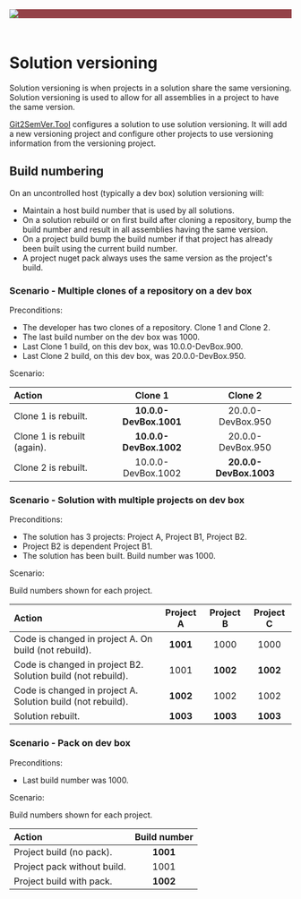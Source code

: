 ﻿---
uid: solution-versioning
---

<div style="background-color:#944248;padding:0px;margin-bottom:0.5em">
  <img src="https://noetictools.github.io/Git2SemVer.MSBuild/Images/Git2SemVer_banner_840x70.png"/>
</div>
<br/>

# Solution versioning

Solution versioning is when projects in a solution share the same versioning.
Solution versioning is used to allow for all assemblies in a project to have the same version.

[Git2SemVer.Tool](xref:git2semver-tool) configures a solution to use solution versioning.
It will add a new versioning project and configure other projects to use versioning information from the versioning project.

## Build numbering

On an uncontrolled host (typically a dev box) solution versioning will:

* Maintain a host build number that is used by all solutions.
* On a solution rebuild or on first build after cloning a repository, 
bump the build number and result in all assemblies having the same version.
* On a project build bump the build number if that project has already been built using the current build number.
* A project nuget pack always uses the same version as the project's build.

### Scenario - Multiple clones of a repository on a dev box

Preconditions: 

* The developer has two clones of a repository. Clone 1 and Clone 2.
* The last build number on the dev box was 1000.
* Last Clone 1 build, on this dev box, was 10.0.0-DevBox.900.
* Last Clone 2 build, on this dev box, was 20.0.0-DevBox.950.

Scenario:

| Action                              | Clone 1                | Clone 2 |
|:--                                  | :---:                  | :---:     |
| Clone 1 is rebuilt.                 | **10.0.0-DevBox.1001** | 20.0.0-DevBox.950  |
| Clone 1 is rebuilt (again).         | **10.0.0-DevBox.1002** | 20.0.0-DevBox.950  |
| Clone 2 is rebuilt.                 | 10.0.0-DevBox.1002     | **20.0.0-DevBox.1003** |


### Scenario - Solution with multiple projects on dev box

Preconditions: 

* The solution has 3 projects: Project A, Project B1, Project B2.
* Project B2 is dependent Project B1.
* The solution has been built. Build number was 1000.

Scenario:

Build numbers shown for each project.

| Action                                                    | Project A | Project B | Project C |
|:--                                                        | :---:     | :---:     | :---:     |
| Code is changed in project A. On build (not rebuild).        | **1001** | 1000     | 1000     |
| Code is changed in project B2. Solution build (not rebuild). | 1001     | **1002** | **1002** |
| Code is changed in project A. Solution build (not rebuild).  | **1002** | 1002     | 1002     |
| Solution rebuilt.                                            | **1003** | **1003** | **1003** |


### Scenario - Pack on dev box

Preconditions: 

* Last build number was 1000.

Scenario:

Build numbers shown for each project.

| Action                                                    | Build number |
|:--                                                        | :---:        |
| Project build (no pack).                                  | **1001**     |
| Project pack without build.                               | 1001         |
| Project build with pack.                                  | **1002**     |






